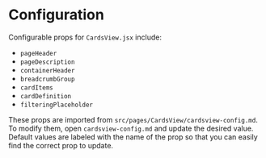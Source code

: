# Configuration

Configurable props for `CardsView.jsx` include:
- `pageHeader`
- `pageDescription`
- `containerHeader`
- `breadcrumbGroup`
- `cardItems`
- `cardDefinition`
- `filteringPlaceholder`

These props are imported from `src/pages/CardsView/cardsview-config.md`. To modify them, open `cardsview-config.md` and update the desired value. Default values are labeled with the name of the prop so that you can easily find the correct prop to update.